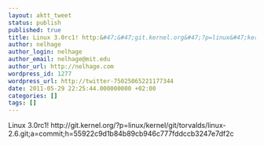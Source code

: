 ```yaml
---
layout: aktt_tweet
status: publish
published: true
title: Linux 3.0rc1! http:&#47;&#47;git.kernel.org&#47;?p=linux&#47;kerne...
author: nelhage
author_login: nelhage
author_email: nelhage@mit.edu
author_url: http://nelhage.com
wordpress_id: 1277
wordpress_url: http://twitter-75025065221177344
date: 2011-05-29 22:25:44.000000000 +02:00
categories: []
tags: []
---
```

Linux 3.0rc1! http:&#47;&#47;git.kernel.org&#47;?p=linux&#47;kernel&#47;git&#47;torvalds&#47;linux-2.6.git;a=commit;h=55922c9d1b84b89cb946c777fddccb3247e7df2c
